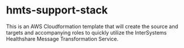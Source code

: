 # hmts-support-stack

This is an AWS Cloudformation template that will create the source and targets and accompanying roles to quickly utilize the InterSystems Healthshare Message Transformation Service.



## 

